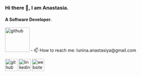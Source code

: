 ### Hi there 👋, I am Anastasia.
#### A Software Developer.
<!-- ![octocat](https://user-images.githubusercontent.com/94207798/165857430-8c374d84-e56a-4a89-9966-edb03cb62c6a.png) -->
<img src='https://user-images.githubusercontent.com/94207798/165857430-8c374d84-e56a-4a89-9966-edb03cb62c6a.png' alt='github' height='80'>
- 📫 How to reach me: lunina.anastasiya@gmail.com 


[<img src='https://cdn.jsdelivr.net/npm/simple-icons@3.0.1/icons/github.svg' alt='github' height='40' target="_blank">](https://github.com/AnastasiaLunina) [<img src='https://cdn.jsdelivr.net/npm/simple-icons@3.0.1/icons/linkedin.svg' alt='linkedin' height='40' target="_blank">](https://www.linkedin.com/in/anastasia-lunina/) [<img src='https://cdn.jsdelivr.net/npm/simple-icons@3.0.1/icons/icloud.svg' alt='website' height='40' target="_blank">](https://github.com/AnastasiaLunina)  


